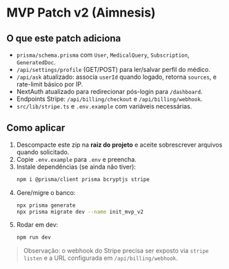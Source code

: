 # MVP Patch v2 (Aimnesis)

## O que este patch adiciona
- `prisma/schema.prisma` com `User`, `MedicalQuery`, `Subscription`, `GeneratedDoc`.
- `/api/settings/profile` (GET/POST) para ler/salvar perfil do médico.
- `/api/ask` atualizado: associa `userId` quando logado, retorna `sources`, e rate-limit básico por IP.
- NextAuth atualizado para redirecionar pós-login para `/dashboard`.
- Endpoints Stripe: `/api/billing/checkout` e `/api/billing/webhook`.
- `src/lib/stripe.ts` e `.env.example` com variáveis necessárias.

## Como aplicar
1. Descompacte este zip na **raiz do projeto** e aceite sobrescrever arquivos quando solicitado.
2. Copie `.env.example` para `.env` e preencha.
3. Instale dependências (se ainda não tiver):  
   ```bash
   npm i @prisma/client prisma bcryptjs stripe
   ```
4. Gere/migre o banco:  
   ```bash
   npx prisma generate
   npx prisma migrate dev --name init_mvp_v2
   ```
5. Rodar em dev:  
   ```bash
   npm run dev
   ```

> Observação: o webhook do Stripe precisa ser exposto via `stripe listen` e a URL configurada em `/api/billing/webhook`.

